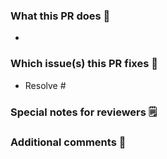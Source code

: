 <!--  Thanks for sending a pull request!
If this is your first time, please read our contributor guidelines: https://github.com/Satellite-im/Core-PWA/wiki/Contributing
-->

### What this PR does 📖
- 

### Which issue(s) this PR fixes 🔨
- Resolve #
<!--Add the ticket Github number such as #Resolve #001 to automatically link the PR to the issue-->

### Special notes for reviewers 🗒️


### Additional comments 🎤

